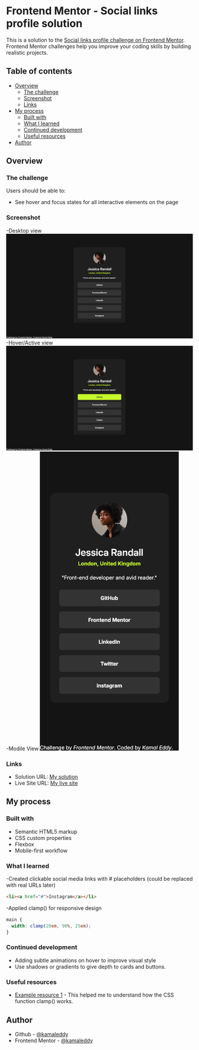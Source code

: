 # Frontend Mentor - Social links profile solution

This is a solution to the [Social links profile challenge on Frontend Mentor](https://www.frontendmentor.io/challenges/social-links-profile-UG32l9m6dQ). Frontend Mentor challenges help you improve your coding skills by building realistic projects.

## Table of contents

- [Overview](#overview)
  - [The challenge](#the-challenge)
  - [Screenshot](#screenshot)
  - [Links](#links)
- [My process](#my-process)
  - [Built with](#built-with)
  - [What I learned](#what-i-learned)
  - [Continued development](#continued-development)
  - [Useful resources](#useful-resources)
- [Author](#author)

## Overview

### The challenge

Users should be able to:

- See hover and focus states for all interactive elements on the page

### Screenshot

-Desktop view
![](./screenshot/Desktop%20View.png)
-Hover/Active view
![](./screenshot/Hover-Active%20View.png)
-Modile View
![](./screenshot/Mobile%20View.png)

### Links

- Solution URL: [My solution](https://www.frontendmentor.io/solutions/building-social-links-profile-with-css-flexbox-Gd860wEwMz)
- Live Site URL: [My live site](https://kamaleddy.github.io/social_links_profile/)

## My process

### Built with

- Semantic HTML5 markup
- CSS custom properties
- Flexbox
- Mobile-first workflow

### What I learned

-Created clickable social media links with # placeholders (could be replaced with real URLs later)

```html
<li><a href="#">Instagram</a></li>
```

-Applied clamp() for responsive design

```css
main {
  width: clamp(20em, 90%, 25em);
}
```

### Continued development

- Adding subtle animations on hover to improve visual style
- Use shadows or gradients to give depth to cards and buttons.

### Useful resources

- [Example resource 1](https://developer.mozilla.org/en-US/docs/Web/CSS/clamp) - This helped me to understand how the CSS function clamp() works.

## Author

- Github - [@kamaleddy](https://github.com/kamaleddy)
- Frontend Mentor - [@kamaleddy](https://www.frontendmentor.io/profile/kamaleddy)
